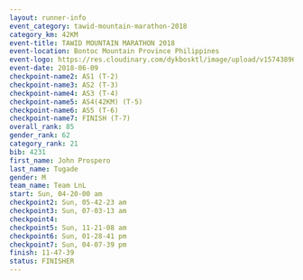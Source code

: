 ```yaml
---
layout: runner-info 
event_category: tawid-mountain-marathon-2018 
category_km: 42KM 
event-title: TAWID MOUNTAIN MARATHON 2018 
event-location: Bontoc Mountain Province Philippines 
event-logo: https://res.cloudinary.com/dykbosktl/image/upload/v1574389629/Logo/tawid2018_logo_t3op5o.png 
event-date: 2018-06-09 
checkpoint-name2: AS1 (T-2) 
checkpoint-name3: AS2 (T-3) 
checkpoint-name4: AS3 (T-4) 
checkpoint-name5: AS4(42KM) (T-5) 
checkpoint-name6: AS5 (T-6) 
checkpoint-name7: FINISH (T-7) 
overall_rank: 85
gender_rank: 62
category_rank: 21
bib: 4231
first_name: John Prospero
last_name: Tugade
gender: M
team_name: Team LnL
start: Sun, 04-20-00 am
checkpoint2: Sun, 05-42-23 am
checkpoint3: Sun, 07-03-13 am
checkpoint4: 
checkpoint5: Sun, 11-21-08 am
checkpoint6: Sun, 01-28-41 pm
checkpoint7: Sun, 04-07-39 pm
finish: 11-47-39
status: FINISHER
---
```

